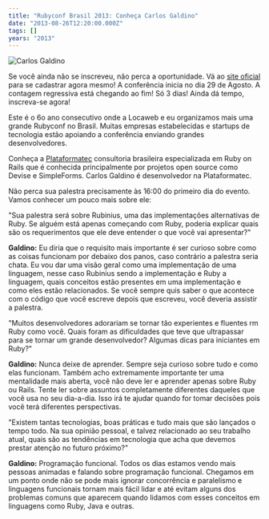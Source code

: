 ```yaml
---
title: "Rubyconf Brasil 2013: Conheça Carlos Galdino"
date: "2013-08-26T12:20:00.000Z"
tags: []
years: "2013"
---
```


<p></p>
<p><img src="http://www.rubyconf.com.br/assets/speakers/CarlosGaldino-174f14e42c5fbe78ee47f63273f2c946.jpg" srcset="http://www.rubyconf.com.br/assets/speakers/CarlosGaldino-174f14e42c5fbe78ee47f63273f2c946.jpg 2x" alt="Carlos Galdino"></p>
<p>Se você ainda não se inscreveu, não perca a oportunidade. Vá ao <a href="http://www.rubyconf.com.br">site oficial</a> para se cadastrar agora mesmo! A conferência inicia no dia 29 de Agosto. A contagem regressiva está chegando ao fim! Só 3 dias! Ainda dá tempo, inscreva-se agora!</p>
<p>Este é o 6o ano consecutivo onde a Locaweb e eu organizamos mais uma grande Rubyconf no Brasil. Muitas empresas estabelecidas e startups de tecnologia estão apoiando a conferência enviando grandes desenvolvedores.</p>
<p>Conheça a <a href="http://www.plataformatec.com/">Plataformatec</a> consultoria brasileira especializada em Ruby on Rails que é conhecida principalmente por projetos open source como Devise e SimpleForms. Carlos Galdino é desenvolvedor na Plataformatec.</p>
<p>Não perca sua palestra precisamente às 16:00 do primeiro dia do evento. Vamos conhecer um pouco mais sobre ele:</p>
<p></p>
<p></p>
<p>"Sua palestra será sobre Rubinius, uma das implementações alternativas de Ruby. Se alguém está apenas começando com Ruby, poderia explicar quais são os requerimentos que ele deve entender o que você vai apresentar?"</p>
<p><strong>Galdino:</strong> Eu diria que o requisito mais importante é ser curioso sobre como as coisas funcionam por debaixo dos panos, caso contrário a palestra seria chata. Eu vou dar uma visão geral como uma implementação de uma linguagem, nesse caso Rubinius sendo a implementação e Ruby a linguagem, quais conceitos estão presentes em uma implementação e como eles estão relacionados. Se você sempre quis saber o que acontece com o código que você escreve depois que escreveu, você deveria assistir a palestra.</p>
<p>"Muitos desenvolvedores adorariam se tornar tão experientes e fluentes rm Ruby como você. Quais foram as dificuldades que teve que ultrapassar para se tornar um grande desenvolvedor? Algumas dicas para iniciantes em Ruby?"</p>
<p><strong>Galdino:</strong> Nunca deixe de aprender. Sempre seja curioso sobre tudo e como elas funcionam. Também acho extremamente importante ter uma mentalidade mais aberta, você não deve ler e aprender apenas sobre Ruby ou Rails. Tente ler sobre assuntos completamente diferentes daqueles que você usa no seu dia-a-dia. Isso irá te ajudar quando for tomar decisões pois você terá diferentes perspectivas.</p>
<p>"Existem tantas tecnologias, boas práticas e tudo mais que são lançados o tempo todo. Na sua opinião pessoal, e talvez relacionado ao seu trabalho atual, quais são as tendências em tecnologia que acha que devemos prestar atenção no futuro próximo?"</p>
<p><strong>Galdino:</strong> Programação funcional. Todos os dias estamos vendo mais pessoas animadas e falando sobre programação funcional. Chegamos em um ponto onde não se pode mais ignorar concorrência e paralelismo e linguagens funcionais tornam mais fácil lidar e até evitam alguns dos problemas comuns que aparecem quando lidamos com esses conceitos em linguagens como Ruby, Java e outras.</p>
<p></p>